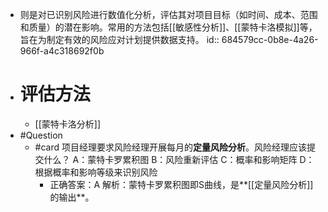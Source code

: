 - 则是对已识别风险进行数值化分析，评估其对项目目标（如时间、成本、范围和质量）的潜在影响。常用的方法包括[[敏感性分析]]、[[蒙特卡洛模拟]]等，旨在为制定有效的风险应对计划提供数据支持。
  id:: 684579cc-0b8e-4a26-966f-a4c318692f0b
- # 评估方法
	- [[蒙特卡洛分析]]
- #Question
	- #card 项目经理要求风险经理开展每月的**定量风险分析**。风险经理应该提交什么？
	  A：蒙特卡罗累积图
	  B：风险重新评估
	  C：概率和影响矩阵
	  D：根据概率和影响等级来识别风险
		- 正确答案：A
		  解析：蒙特卡罗累积图即S曲线，是**[[定量风险分析]]的输出**。